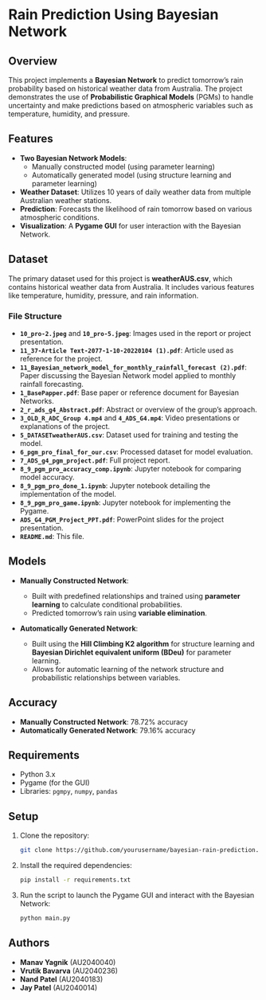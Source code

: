 # Rain Prediction Using Bayesian Network

## Overview
This project implements a **Bayesian Network** to predict tomorrow’s rain probability based on historical weather data from Australia. The project demonstrates the use of **Probabilistic Graphical Models** (PGMs) to handle uncertainty and make predictions based on atmospheric variables such as temperature, humidity, and pressure.

## Features
- **Two Bayesian Network Models**: 
  - Manually constructed model (using parameter learning)
  - Automatically generated model (using structure learning and parameter learning)
- **Weather Dataset**: Utilizes 10 years of daily weather data from multiple Australian weather stations.
- **Prediction**: Forecasts the likelihood of rain tomorrow based on various atmospheric conditions.
- **Visualization**: A **Pygame GUI** for user interaction with the Bayesian Network.

## Dataset

The primary dataset used for this project is **weatherAUS.csv**, which contains historical weather data from Australia. It includes various features like temperature, humidity, pressure, and rain information.

### File Structure

- **`10_pro-2.jpeg`** and **`10_pro-5.jpeg`**: Images used in the report or project presentation.
- **`11_37-Article Text-2077-1-10-20220104 (1).pdf`**: Article used as reference for the project.
- **`11_Bayesian_network_model_for_monthly_rainfall_forecast (2).pdf`**: Paper discussing the Bayesian Network model applied to monthly rainfall forecasting.
- **`1_BasePapper.pdf`**: Base paper or reference document for Bayesian Networks.
- **`2_r_ads_g4_Abstract.pdf`**: Abstract or overview of the group’s approach.
- **`3_OLD_R_ADC_Group 4.mp4`** and **`4_ADS_G4.mp4`**: Video presentations or explanations of the project.
- **`5_DATASETweatherAUS.csv`**: Dataset used for training and testing the model.
- **`6_pgm_pro_final_for_our.csv`**: Processed dataset for model evaluation.
- **`7_ADS_g4_pgm_project.pdf`**: Full project report.
- **`8_9_pgm_pro_accuracy_comp.ipynb`**: Jupyter notebook for comparing model accuracy.
- **`8_9_pgm_pro_done_1.ipynb`**: Jupyter notebook detailing the implementation of the model.
- **`8_9_pgm_pro_game.ipynb`**: Jupyter notebook for implementing the Pygame.
- **`ADS_G4_PGM_Project_PPT.pdf`**: PowerPoint slides for the project presentation.
- **`README.md`**: This file.


## Models
- **Manually Constructed Network**: 
  - Built with predefined relationships and trained using **parameter learning** to calculate conditional probabilities.
  - Predicted tomorrow’s rain using **variable elimination**.
  
- **Automatically Generated Network**: 
  - Built using the **Hill Climbing K2 algorithm** for structure learning and **Bayesian Dirichlet equivalent uniform (BDeu)** for parameter learning.
  - Allows for automatic learning of the network structure and probabilistic relationships between variables.

## Accuracy
- **Manually Constructed Network**: 78.72% accuracy
- **Automatically Generated Network**: 79.16% accuracy

## Requirements
- Python 3.x
- Pygame (for the GUI)
- Libraries: `pgmpy`, `numpy`, `pandas`

## Setup
1. Clone the repository:
    ```bash
    git clone https://github.com/yourusername/bayesian-rain-prediction.git
    ```
2. Install the required dependencies:
    ```bash
    pip install -r requirements.txt
    ```
3. Run the script to launch the Pygame GUI and interact with the Bayesian Network:
    ```bash
    python main.py
    ```

## Authors
- **Manav Yagnik** (AU2040040)
- **Vrutik Bavarva** (AU2040236)
- **Nand Patel** (AU2040183)
- **Jay Patel** (AU2040014)
